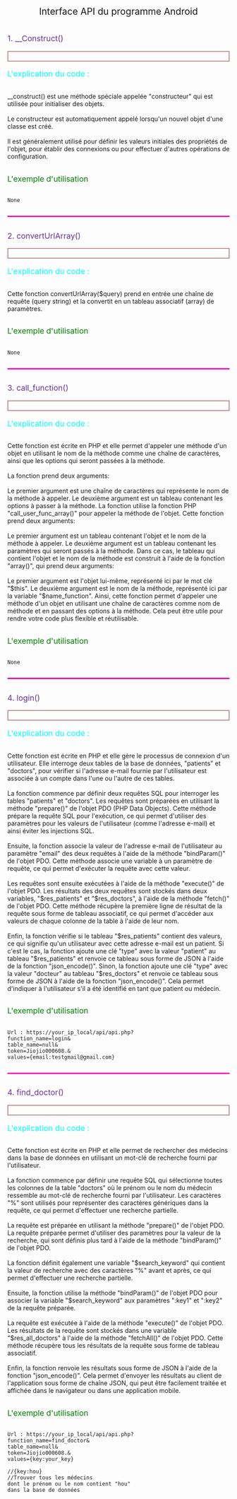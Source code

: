 <p style="text-align: center;font-size: 1.3rem;">Interface API du programme Android</p>

<div style="display: flex;flex-direction: column;justify-content: center;align-content: center;">
    <p style="text-align: start; font-size: 1.1rem;color: rebeccapurple;">1. __Construct()</p>
    <img src="./images/__construct.png" alt="" style="border: rosybrown 2px solid; padding: 10px 10px;max-width: 500px;">
    <p style="font-size: 1.1rem;color: aqua;">L'explication du code : </p>
    <p> __construct() est une méthode spéciale appelée "constructeur" qui est utilisée pour initialiser des objets. </br>
        </br>
        Le constructeur est automatiquement appelé lorsqu'un nouvel objet d'une classe est créé. </br>
        </br>
        Il est généralement utilisé pour définir les valeurs initiales des propriétés de l'objet, 
        pour établir des connexions ou pour effectuer d'autres opérations de configuration.
    </p>
    <p style="font-size: 1.1rem;color: green;">L'exemple d'utilisation</p>

    None
    
</div>
<hr style="background: #ff00a6;height: 3px;width: 100%;">
<div style="display: flex;flex-direction: column;justify-content: center;align-content: center;">
    <p style="text-align: start; font-size: 1.1rem;color: rebeccapurple;">2. convertUrlArray()</p>
    <img src="./images/convertUrlArray.png" alt="" style="border: rosybrown 2px solid; padding: 10px 10px;max-width: 500px;">
    <p style="font-size: 1.1rem;color: aqua;">L'explication du code : </p>
    <p> Cette fonction convertUrlArray($query) prend en entrée une 
        chaîne de requête (query string) et la convertit en un tableau associatif (array) de paramètres.
    </p>
    <p style="font-size: 1.1rem;color: green;">L'exemple d'utilisation</p>

    None

</div>
<hr style="background: #ff00a6;height: 3px;width: 100%;">
<div style="display: flex;flex-direction: column;justify-content: center;align-content: center;">
    <p style="text-align: start; font-size: 1.1rem;color: rebeccapurple;">3. call_function()</p>
    <img src="./images/call_function.png" alt="" style="border: rosybrown 2px solid; padding: 10px 10px;max-width: 500px;">
    <p style="font-size: 1.1rem;color: aqua;">L'explication du code : </p>
    <p> Cette fonction est écrite en PHP et elle permet d'appeler une méthode d'un objet en utilisant le nom de la méthode comme une chaîne de caractères, ainsi que les options qui seront passées à la méthode.
        </br>
        </br>
        La fonction prend deux arguments:
        </br>
        </br>
        Le premier argument est une chaîne de caractères qui représente le nom de la méthode à appeler.
        Le deuxième argument est un tableau contenant les options à passer à la méthode.
        La fonction utilise la fonction PHP "call_user_func_array()" pour appeler la méthode de l'objet. Cette fonction prend deux arguments:
        </br>
        </br>
        Le premier argument est un tableau contenant l'objet et le nom de la méthode à appeler.
        Le deuxième argument est un tableau contenant les paramètres qui seront passés à la méthode.
        Dans ce cas, le tableau qui contient l'objet et le nom de la méthode est construit à l'aide de la fonction "array()", qui prend deux arguments:
        </br>
        </br>
        Le premier argument est l'objet lui-même, représenté ici par le mot clé "$this".
        Le deuxième argument est le nom de la méthode, représenté ici par la variable "$name_function".
        Ainsi, cette fonction permet d'appeler une méthode d'un objet en utilisant une chaîne de caractères comme nom de méthode et en passant des options à la méthode. Cela peut être utile pour rendre votre code plus flexible et réutilisable.
    </p>
    <p style="font-size: 1.1rem;color: green;">L'exemple d'utilisation</p>

    None

</div>
<hr style="background: #ff00a6;height: 3px;width: 100%;">
<div style="display: flex;flex-direction: column;justify-content: center;align-content: center;">
    <p style="text-align: start; font-size: 1.1rem;color: rebeccapurple;">4. login()</p>
    <img src="./images/login.png" alt="" style="border: rosybrown 2px solid; padding: 10px 10px;max-width: 500px;">
    <p style="font-size: 1.1rem;color: aqua;">L'explication du code : </p>
    <p> Cette fonction est écrite en PHP et elle gère le processus de connexion d'un utilisateur. Elle interroge deux tables de la base de données, "patients" et "doctors", pour vérifier si l'adresse e-mail fournie par l'utilisateur est associée à un compte dans l'une ou l'autre de ces tables.
        </br>
        </br>
        La fonction commence par définir deux requêtes SQL pour interroger les tables "patients" et "doctors". Les requêtes sont préparées en utilisant la méthode "prepare()" de l'objet PDO (PHP Data Objects). Cette méthode prépare la requête SQL pour l'exécution, ce qui permet d'utiliser des paramètres pour les valeurs de l'utilisateur (comme l'adresse e-mail) et ainsi éviter les injections SQL.
        </br>
        </br>
        Ensuite, la fonction associe la valeur de l'adresse e-mail de l'utilisateur au paramètre "email" des deux requêtes à l'aide de la méthode "bindParam()" de l'objet PDO. Cette méthode associe une variable à un paramètre de requête, ce qui permet d'exécuter la requête avec cette valeur.
        </br>
        </br>
        Les requêtes sont ensuite exécutées à l'aide de la méthode "execute()" de l'objet PDO. Les résultats des deux requêtes sont stockés dans deux variables, "$res_patients" et "$res_doctors", à l'aide de la méthode "fetch()" de l'objet PDO. Cette méthode récupère la première ligne de résultat de la requête sous forme de tableau associatif, ce qui permet d'accéder aux valeurs de chaque colonne de la table à l'aide de leur nom.
        </br>
        </br>
        Enfin, la fonction vérifie si le tableau "$res_patients" contient des valeurs, ce qui signifie qu'un utilisateur avec cette adresse e-mail est un patient. Si c'est le cas, la fonction ajoute une clé "type" avec la valeur "patient" au tableau "$res_patients" et renvoie ce tableau sous forme de JSON à l'aide de la fonction "json_encode()". Sinon, la fonction ajoute une clé "type" avec la valeur "docteur" au tableau "$res_doctors" et renvoie ce tableau sous forme de JSON à l'aide de la fonction "json_encode()". Cela permet d'indiquer à l'utilisateur s'il a été identifié en tant que patient ou médecin.
    </p>
    <p style="font-size: 1.1rem;color: green;">L'exemple d'utilisation</p>

    Url : https://your_ip_local/api/api.php?
    function_name=login&
    table_name=null&
    token=Jiojio000608.&
    values={email:testgmail@gmail.com}
</div>
<hr style="background: #ff00a6;height: 3px;width: 100%;">
<div style="display: flex;flex-direction: column;justify-content: center;align-content: center;">
    <p style="text-align: start; font-size: 1.1rem;color: rebeccapurple;">4. find_doctor()</p>
    <img src="./images/find_doctor.png" alt="" style="border: rosybrown 2px solid; padding: 10px 10px;max-width: 500px;">
    <p style="font-size: 1.1rem;color: aqua;">L'explication du code : </p>
    <p> Cette fonction est écrite en PHP et elle permet de rechercher des médecins dans la base de données en utilisant un mot-clé de recherche fourni par l'utilisateur.
        </br>
        </br>
        La fonction commence par définir une requête SQL qui sélectionne toutes les colonnes de la table "doctors" où le prénom ou le nom du médecin ressemble au mot-clé de recherche fourni par l'utilisateur. Les caractères "%" sont utilisés pour représenter des caractères génériques dans la requête, ce qui permet d'effectuer une recherche partielle.
        </br>
        </br>
        La requête est préparée en utilisant la méthode "prepare()" de l'objet PDO. La requête préparée permet d'utiliser des paramètres pour la valeur de la recherche, qui sont définis plus tard à l'aide de la méthode "bindParam()" de l'objet PDO.
        </br>
        </br>
        La fonction définit également une variable "$search_keyword" qui contient la valeur de recherche avec des caractères "%" avant et après, ce qui permet d'effectuer une recherche partielle.
        </br>
        </br>
        Ensuite, la fonction utilise la méthode "bindParam()" de l'objet PDO pour associer la variable "$search_keyword" aux paramètres ":key1" et ":key2" de la requête préparée.
        </br>
        </br>
        La requête est exécutée à l'aide de la méthode "execute()" de l'objet PDO. Les résultats de la requête sont stockés dans une variable "$res_all_doctors" à l'aide de la méthode "fetchAll()" de l'objet PDO. Cette méthode récupère tous les résultats de la requête sous forme de tableau associatif.
        </br>
        </br>
        Enfin, la fonction renvoie les résultats sous forme de JSON à l'aide de la fonction "json_encode()". Cela permet d'envoyer les résultats au client de l'application sous forme de chaîne JSON, qui peut être facilement traitée et affichée dans le navigateur ou dans une application mobile.
    </p>
    <p style="font-size: 1.1rem;color: green;">L'exemple d'utilisation</p>

    Url : https://your_ip_local/api/api.php?
    function_name=find_doctor&
    table_name=null&
    token=Jiojio000608.&
    values={key:your_key} 
    
    //{key:hou}  
    //Trouver tous les médecins 
    dont le prénom ou le nom contient "hou" 
    dans la base de données
</div>
